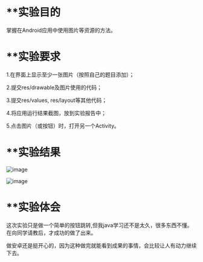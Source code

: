# **实验目的

掌握在Android应用中使用图片等资源的方法。


# **实验要求

1.在界面上显示至少一张图片（按照自己的题目添加）；

2.提交res/drawable及图片使用的代码；

3.提交res/values, res/layout等其他代码；

4.将应用运行结果截图，放到实验报告中；

5.点击图片（或按钮）时，打开另一个Activity。


# **实验结果

![image](https://github.com/LiJiaAng/android-labs-2018/blob/master/Com1614080901210/1.png)

![image](https://github.com/LiJiaAng/android-labs-2018/blob/master/Com1614080901210/2.png)


# **实验体会

这次实验只是做一个简单的按钮跳转,但我java学习还不是太久，很多东西不懂。在向同学请教后，才成功的做了出来。

做安卓还是挺开心的，因为这种做完就能看到成果的事情，会比较让人有动力继续下去。


